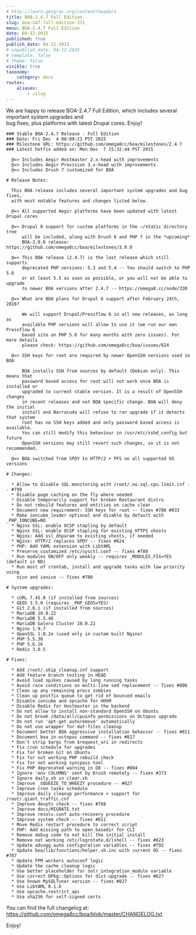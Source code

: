 ```yaml
---
# http://learn.getgrav.org/content/headers
title: BOA-2.4.7 Full Edition
slug: boa-247-full-edition-371
menu: BOA-2.4.7 Full Edition
date: 04-12-2015
published: true
publish_date: 04-12-2015
# unpublish_date: 04-12-2015
# template: false
# theme: false
visible: true
taxonomy:
    category: docs
routes:
    aliases:
        - /slug
---
```


 We are happy to release BOA-2.4.7 Full Edition, which includes several important system upgrades and  
 bug fixes, plus platforms with latest Drupal cores. Enjoy!

 
    ### Stable BOA-2.4.7 Release - Full Edition
    ### Date: Fri Dec  4 08:09:21 PST 2015
    ### Milestone URL: https://github.com/omega8cc/boa/milestones/2.4.7
    ### Latest hotfix added on: Mon Dec  7 15:32:44 PST 2015
    
      @=> Includes Aegir Hostmaster 2.x-head with improvements
      @=> Includes Aegir Provision 3.x-head with improvements
      @=> Includes Drush 7 customized for BOA
    
    # Release Notes:
    
      This BOA release includes several important system upgrades and bug fixes,
      with most notable features and changes listed below.
    
      @=> All supported Aegir platforms have been updated with latest Drupal cores
    
      @=> Drupal 8 support for custom platforms in the ~/static directory tree
          will be included, along with Drush 8 and PHP 7 in the *upcoming*
          BOA-3.0.0 release: https://github.com/omega8cc/boa/milestones/3.0.0
    
      @=> This BOA release (2.4.7) is the last release which still supports
          deprecated PHP versions: 5.3 and 5.4 -- You should switch to PHP 5.6
          or at least 5.5 as soon as possible, or you will not be able to upgrade
          to newer BOA versions after 2.4.7 -- https://omega8.cc/node/330
    
      @=> What are BOA plans for Drupal 6 support after February 24th, 2016?
    
          We will support Drupal/Pressflow 6 in all new releases, as long as
          available PHP versions will allow to use it (we run our own Pressflow 6
          based site on PHP 5.6 for many months with zero issues). For more details
          please check: https://github.com/omega8cc/boa/issues/824
    
      @=> SSH keys for root are required by newer OpenSSH versions used in BOA
    
          BOA installs SSH from sources by default (Debian only). This means that
          password based access for root will not work once BOA is installed or
          upgraded to current stable version. It is a result of OpenSSH changes
          in recent releases and not BOA specific change. BOA will deny the initial
          install and Barracuda will refuse to run upgrade if it detects that system
          root has no SSH keys added and only password based access is available.
          You can still modify this behaviour in /usr/etc/sshd_config but future
          OpenSSH versions may still revert such changes, so it is not recommended.
    
      @=> BOA switched from SPDY to HTTP/2 + PFS on all supported OS versions
    
    # Changes:
    
      * Allow to disable SQL monitoring with /root/.no.sql.cpu.limit.cnf -- #799
      * Disable page caching on the fly where needed
      * Disable temporarily support for broken Restaurant distro
      * Do not rebuild features and entities on cache clear
      * Document new requirement: SSH keys for root -- fixes #786 #833
      * Make ioncube_loader optional and disable by default with _PHP_IONCUBE=NO
      * Nginx SSL: enable OCSP stapling by default
      * Nginx SSL: enable OCSP stapling for existing HTTPS vhosts
      * Nginx: Add ssl_dhparam to existing vhosts, if needed
      * Nginx: HTTP/2 replaces SPDY -- fixes #624
      * PHP: Add YAML extension with LibYAML
      * Preserve customized /etc/sysctl.conf -- fixes #789
      * Run modules ON/OFF only weekly -- requires _MODULES_FIX=YES (default is NO)
      * Run most of crontab, install and upgrade tasks with low priority using
        nice and ionice -- fixes #780
    
    # System upgrades:
    
      * cURL 7.45.0 (if installed from sources)
      * GEOS 3.5.0 (requires _PHP_GEOS=YES)
      * Git 2.6.1 (if installed from sources)
      * MariaDB 10.0.22
      * MariaDB 5.5.46
      * MariaDB Galera Cluster 10.0.22
      * Nginx 1.9.7
      * OpenSSL 1.0.2e (used only in custom built Nginx)
      * PHP 5.5.30
      * PHP 5.6.16
      * Redis 3.0.5
    
    # Fixes:
    
      * Add /root/.skip_cleanup.cnf support
      * Add feature branch testing in HEAD
      * Avoid load spikes caused by long running tasks
      * Avoid race conditions on multi-line sed replacement -- fixes #806
      * Clean up any remaining procs zombies
      * Clean up postfix queue to get rid of bounced emails
      * Disable ioncube and opcache for HHVM
      * Disable Redis for Hostmaster in the backend
      * Do not allow to install non-standard OpenSSH on Ubuntu
      * Do not break /data/all/cpuinfo permissions on Octopus upgrade
      * Do not run 'apt-get autoremove' automatically
      * Do not use wrapper for dot-files cleanup
      * Document better BOA aggressive installation behavior -- fixes #811
      * Document boa in-octopus command -- fixes #817
      * Don't strip $args from $request_uri in redirects
      * Fix cron schedule for upgrades
      * Fix for broken Git on Ubuntu
      * Fix for not working PHP rebuild check
      * Fix for not working syncpass tool
      * Fix PHP deprecated warning in D8 -- fixes #804
      * Ignore 'env COLUMNS' sent by Drush remotely -- fixes #373
      * Ignore daily.sh in clear.sh
      * Improve _SQUEEZE_TO_WHEEZY procedure -- #627
      * Improve cron tasks schedule
      * Improve daily cleanup performance + support for /root/.giant_traffic.cnf
      * Improve devpts check -- fixes #788
      * Improve docs/MIGRATE.txt
      * Improve resolv.conf auto-recovery procedure
      * Improve system check -- fixes #811
      * Move Redis restart procedure to correct script
      * PHP: Add missing path to open_basedir for CLI
      * Remove debug code to not kill the initial install
      * Remove not working /etc/logrotate.d/lshell -- fixes #823
      * Update advagg auto configuration variables -- fixes #792
      * Update boa/lib/functions/helper.sh.inc with current OS -- fixes #787
      * Update FPM workers autoconf logic
      * Update the cache cleanup logic
      * Use better placeholder for solr_integration_module variable
      * Use correct DPkg::Options for dist-upgrade -- fixes #627
      * Use known MySQLTuner version -- fixes #827
      * Use LibYAML 0.1.6
      * Use opcache.restrict_api
      * Use sha256 for self-signed certs


 You can find the full changelog at: https://github.com/omega8cc/boa/blob/master/CHANGELOG.txt

Enjoy!